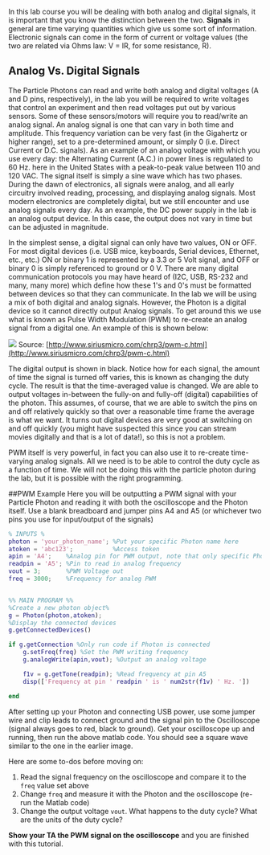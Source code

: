 In this lab course you will be dealing with both analog and digital signals, it is important that you know the distinction between the two. **Signals** in general are time varying quantities which give us some sort of information. Electronic signals can come in the form of current or voltage values (the two are related via Ohms law: V = IR, for some resistance, R). 

## Analog Vs. Digital Signals

The Particle Photons can read and write both analog and digital voltages (A and D pins, respectively), in the lab you will be required to write voltages that control an experiment and then read voltages put out by various sensors. Some of these sensors/motors will require you to read/write an analog signal. An analog signal is one that can vary in both time and amplitude. This frequency variation can be very fast (in the Gigahertz or higher range), set to a pre-determined amount, or simply 0 (i.e. Direct Current or D.C. signals). As an example of an analog voltage with which you use every day: the Alternating Current (A.C.) in power lines is regulated to 60 Hz. here in the United States with a peak-to-peak value between 110 and 120 VAC. The signal itself is simply a sine wave which has two phases. During the dawn of electronics, all signals were analog, and all early circuitry involved reading, processing, and displaying analog signals. Most modern electronics are completely digital, but we still encounter and use analog signals every day. As an example, the DC power supply in the lab is an analog output device. In this case, the output does not vary in time but can be adjusted in magnitude. 

In the simplest sense, a digital signal can only have two values, ON or OFF. For most digital devices (i.e. USB mice, keyboards, Serial devices, Ethernet, etc., etc.) ON or binary 1 is represented by a 3.3 or 5 Volt signal, and OFF or binary 0 is simply referenced to ground or 0 V. There are many digital communication protocols you may have heard of (I2C, USB, RS-232 and many, many more) which define how these 1's and 0's must be formatted between devices so that they can communicate. In the lab we will be using a mix of both digital and analog signals. However, the Photon is a digital device so it cannot directly output Analog signals. To get around this we use what is known as Pulse Width Modulation (PWM) to re-create an analog signal from a digital one. An example of this is shown below:

![](https://github.com/d008/MAE224/blob/master/images/PWMwaves.png)
Source: [http://www.siriusmicro.com/chrp3/pwm-c.html](http://www.siriusmicro.com/chrp3/pwm-c.html)

The digital output is shown in black. Notice how for each signal, the amount of time the signal is turned off varies, this is known as changing the duty cycle. The result is that the time-averaged value is changed. We are able to output voltages in-between the fully-on and fully-off (digital) capabilities of the photon. This assumes, of course, that we are able to switch the pins on and off relatively quickly so that over a reasonable time frame the average is what we want. It turns out digital devices are very good at switching on and off quickly (you might have suspected this since you can stream movies digitally and that is a lot of data!), so this is not a problem. 

PWM itself is very powerful, in fact you can also use it to re-create time-varying analog signals. All we need is to be able to control the duty cycle as a function of time. We will not be doing this with the particle photon during the lab, but it is possible with the right programming. 

##PWM Example
Here you will be outputting a PWM signal with your Particle Photon and reading it with both the oscilloscope and the Photon itself. Use a blank breadboard and jumper pins A4 and A5 (or whichever two pins you use for input/output of the signals)

```matlab
% INPUTS %
photon = 'your_photon_name'; %Put your specific Photon name here
atoken = 'abc123';           %Access token
apin = 'A4';    %Analog pin for PWM output, note that only specific Photon pins are PWM capable
readpin = 'A5'; %Pin to read in analog frequency
vout = 3;       %PWM Voltage out
freq = 3000;    %Frequency for analog PWM


%% MAIN PROGRAM %%
%Create a new photon object%
g = Photon(photon,atoken);
%Display the connected devices
g.getConnectedDevices()

if g.getConnection %Only run code if Photon is connected
    g.setFreq(freq) %Set the PWM writing frequency
    g.analogWrite(apin,vout); %Output an analog voltage

    f1v = g.getTone(readpin); %Read frequency at pin A5
    disp(['Frequency at pin ' readpin ' is ' num2str(f1v) ' Hz. '])

end
```
After setting up your Photon and connecting USB power, use some jumper wire and clip leads to connect ground and the signal pin to the Oscilloscope (signal always goes to red, black to ground). Get your oscilloscope up and running, then run the above matlab code. You should see a square wave similar to the one in the earlier image.

Here are some to-dos before moving on:

1. Read the signal frequency on the oscilloscope and compare it to the `freq` value set above
2. Change `freq` and measure it with the Photon and the oscilloscope (re-run the Matlab code)
3. Change the output voltage `vout`. What happens to the duty cycle? What are the units of the duty cycle?

**Show your TA the PWM signal on the oscilloscope** and you are finished with this tutorial.

